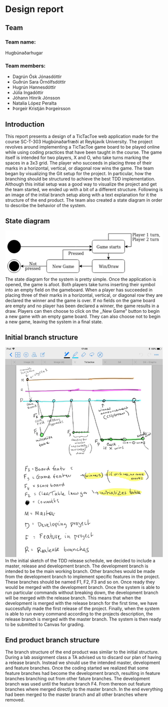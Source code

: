 # Design report
## Team
### Team name:
Hugbúnaðarhugar
### Team members:
- Dagrún Ósk Jónasdóttir
- Guðrún Sara Örnólfsdóttir
- Hugrún Hannesdóttir
- Júlía Ingadóttir
- Jóhann Hinrik Jónsson
- Natalia López Peralta
- Þorgeir Kristján Þorgeirsson

## Introduction
This report presents a design of a TicTacToe web application made for the course SC-T-303
Hugbúnaðarfræði at Reykjavík University. The project revolves around implementing a TicTacToe game board to be played online while using coding practices that have been taught in the course. The game itself is intended for two players, X and O, who take turns marking the spaces in a 3x3 grid. The player who succeeds in placing three of their marks in a horizontal, vertical, or diagonal row wins the game.
The team began by visualizing the Git setup for the project. In particular, how the branching should be structured to achieve the best TDD implementation. Although this initial setup was a good way to visualize the project and get the team started, we ended up with a bit of a different structure. Following is an image of the initial branch setup along with a text explanation for it the structure of the end product. The team also created a state diagram in order to describe the behavior of the system.
## State diagram
![alt text](https://github.com/Hugbunadarhugar/TicTacToe/raw/mdToPDF/docs/statedi.png "State diagram")
The state diagram for the system is pretty simple. Once the application is opened, the game is afoot. Both players take turns inserting their symbol into an empty field on the gameboard. When a player has succeeded in placing three of their marks in a horizontal, vertical, or diagonal row they are declared the winner and the game is over. If no fields on the game board are empty and no player has been declared a winner, the game results in a draw. Players can then choose to click on the ,,New Game” button to begin a new game with an empty game board. They can also choose not to begin a new game, leaving the system in a final state.

## Initial branch structure
![alt text](https://raw.githubusercontent.com/Hugbunadarhugar/TicTacToe/mdToPDF/docs/branches.jpg "Initial branches")
In the initial sketch of the TDD release schedule, we decided to include a master, release and development branch. The development branch is intended to be the main working branch. Other branches would be made from the development branch to implement specific features in the project. These branches should be named F1, F2, F3 and so on. Once ready they would be merged with the development branch. Once the system is able to run particular commands without breaking down, the development branch will be merged with the release branch. This means that when the development is merged with the release branch for the first time, we have successfully made the first release of the project. Finally, when the system is able to run every command according to the projects description, the release branch is merged with the master branch. The system is then ready to be submitted to Canvas for grading.
## End product branch structure
The branch structure of the end product was similar to the initial structure. During a lab assignment class a TA advised us to discard our plan of having a release branch. Instead we should use the intended master, development and feature branches. Once the coding started we realized that some feature branches had become the development branch, resulting in feature branches branching out from other fature branches. The development branch was used until the feature branch F4. From thereon out feature branches where merged directly to the master branch. In the end everything had been merged to the master branch and all other branches where removed.
